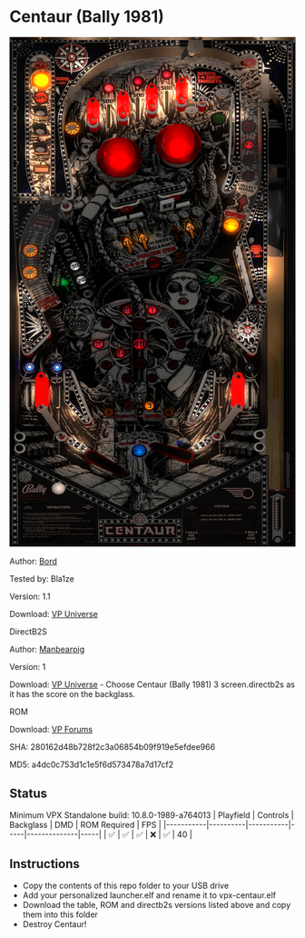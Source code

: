 # Centaur (Bally 1981)

![Table Preview](../../images/vpx-centaur.png)

Author: [Bord](https://vpuniverse.com/profile/9265-bord/)  

Tested by: Bla1ze

Version: 1.1

Download: [VP Universe](https://vpuniverse.com/files/file/12948-centaur-bally-1981/)

DirectB2S

Author: [Manbearpig](https://vpuniverse.com/profile/32743-manbearpig/)

Version: 1

Download: [VP Universe](https://vpuniverse.com/files/file/11861-centaur-bally-1981-b2s-full-dmd-and-3-screen/) - Choose Centaur (Bally 1981) 3 screen.directb2s as it has the score on the backglass.

ROM

Download: [VP Forums](https://www.vpforums.org/index.php?app=downloads&showfile=658)

SHA: 280162d48b728f2c3a06854b09f919e5efdee966

MD5: a4dc0c753d1c1e5f6d573478a7d17cf2

## Status 

Minimum VPX Standalone build: 10.8.0-1989-a764013
| Playfield | Controls | Backglass | DMD | ROM Required | FPS | 
|-----------|----------|-----------|-----|--------------|-----|
| :white_check_mark: | :white_check_mark: | :white_check_mark: | :x: | :white_check_mark: | 40 |

## Instructions

- Copy the contents of this repo folder to your USB drive
- Add your personalized launcher.elf and rename it to vpx-centaur.elf
- Download the table, ROM and directb2s versions listed above and copy them into this folder
- Destroy Centaur!
